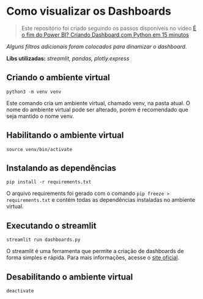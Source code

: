 # Como visualizar os Dashboards

> Este repositório foi criado seguindo os passos disponíveis no vídeo [É o fim do Power BI? Criando Dashboard com Python em 15 minutos](https://www.youtube.com/watch?v=P6E_Kts9pxE)

_Alguns filtros adicionais foram colocados para dinamizar o dashboard._

**Libs utilizadas:** *streamlit, pandas, plotly.express*

## Criando o ambiente virtual
```
python3 -m venv venv
```
Este comando cria um ambiente virtual, chamado venv, na pasta atual. O nome do ambiente virtual pode ser alterado, porém é recomendado que seja mantido o nome venv.

## Habilitando o ambiente virtual
```
source venv/bin/activate
```

## Instalando as dependências
```
pip install -r requirements.txt
```
O arquivo requirements foi gerado com o comando `pip freeze > requirements.txt` e contém todas as dependências instaladas no ambiente virtual.

## Executando o streamlit
```
streamlit run dashboards.py
```
O streamlit é uma ferramenta que permite a criação de dashboards de forma simples e rápida. Para mais informações, acesse o [site oficial](https://streamlit.io/).

## Desabilitando o ambiente virtual
```
deactivate
```